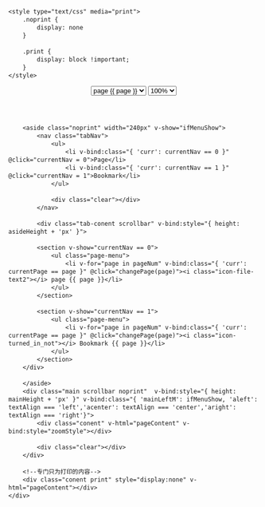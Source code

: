 <!DOCTYPE html>
<html>

<head>
    <meta charset="UTF-8">
    <!-- 引入样式 -->
    <link rel="stylesheet" href="style/style.css">

    <style type="text/css" media="print">
        .noprint {
            display: none
        }
        
        .print {
            display: block !important;
        }
    </style>
</head>

<body>
    <div id="app">
        <header class="el-header noprint">
            <div class="icon-btns">
                <i class="icon-list" @click="changeLeftMenu"></i>
                <i class="icon-skip_previous" v-bind:class="{'disabled': currentPage == 1}" @click="changeCurrentPage('first')"></i>
                <i class="icon-play_arrow prev-icon" v-bind:class="{'disabled': currentPage == 1}" @click="changeCurrentPage('prev')"></i>
                <i class="icon-play_arrow" v-bind:class="{'disabled': currentPage == pageNum}" @click="changeCurrentPage('next')"></i>
                <i class="icon-skip_next" v-bind:class="{'disabled': currentPage == pageNum}" @click="changeCurrentPage('last')"></i>
                <select v-model="currentPage">
                    <option v-for="page in pageNum" v-bind:value="page">page {{ page }}</option>
                </select>
                <i class="icon-zoom_in" v-bind:class="{'disabled': zoomNum == 2}" @click="modifyZoom('in')"></i>
                <select v-model="zoomNum">
                    <option value="0.5">50%</option>
                    <option value="0.6">60%</option>
                    <option value="0.7">70%</option>
                    <option value="0.8">80%</option>
                    <option value="0.9">90%</option>
                    <option value="1.0" selected>100%</option>
                    <option value="1.1">110%</option>
                    <option value="1.2">120%</option>
                    <option value="1.3">130%</option>
                    <option value="1.4">140%</option>
                    <option value="1.5">150%</option>
                    <option value="1.6">160%</option>
                    <option value="1.7">170%</option>
                    <option value="1.8">180%</option>
                    <option value="1.9">190%</option>
                    <option value="2.0">200%</option>
                </select>
                <i class="icon-zoom_out" v-bind:class="{'disabled': zoomNum == 0.5}" @click="modifyZoom('out')"></i>
                <i class="icon-format_align_left" @click="textAlign = 'left'"></i>
                <i class="icon-format_align_center" @click="textAlign = 'center'"></i>
                <i class="icon-format_align_right" @click="textAlign = 'right'"></i>
                <i class="icon-print" @click="window.print()"></i>
            </div>
        </header>

        <aside class="noprint" width="240px" v-show="ifMenuShow">
            <nav class="tabNav">
                <ul>
                    <li v-bind:class="{ 'curr': currentNav == 0 }" @click="currentNav = 0">Page</li>
                    <li v-bind:class="{ 'curr': currentNav == 1 }" @click="currentNav = 1">Bookmark</li>
                </ul>

                <div class="clear"></div>
            </nav>

            <div class="tab-conent scrollbar" v-bind:style="{ height: asideHeight + 'px' }">

            <section v-show="currentNav == 0">
                <ul class="page-menu">
                    <li v-for="page in pageNum" v-bind:class="{ 'curr': currentPage == page }" @click="changePage(page)"><i class="icon-file-text2"></i> page {{ page }}</li>
                </ul>
            </section>

            <section v-show="currentNav == 1">
                <ul class="page-menu">
                    <li v-for="page in pageNum" v-bind:class="{ 'curr': currentPage == page }" @click="changePage(page)"><i class="icon-turned_in_not"></i> Bookmark {{ page }}</li>
                </ul>
            </section>
        </div>

        </aside>
        <div class="main scrollbar noprint"  v-bind:style="{ height: mainHeight + 'px' }" v-bind:class="{ 'mainLeftM': ifMenuShow, 'aleft': textAlign === 'left','acenter': textAlign === 'center','aright': textAlign === 'right'}">
            <div class="conent" v-html="pageContent" v-bind:style="zoomStyle"></div>

            <div class="clear"></div>
        </div>

        <!--专门只为打印的内容-->
        <div class="conent print" style="display:none" v-html="pageContent"></div>
    </div>
</body>
<!-- 先引入 Vue -->
<script src="js/vue.min.js"></script>
<script>

var app = new Vue({
        el: '#app',
        data: function() {
            return {
                // visible: false,
                isCollapse: false,
                currentNav: 0,
                activeName2: 'first',
                pageNum: 1, 
                currentPage: 1,
                pageContent: '',
                asideHeight: 300,
                mainHeight: 300,
                ifMenuShow: true,
                zoomNum: '1.0',
                textAlign: 'left',
                zoomStyle: {},
                pageDatas: ['<div style="position:absolute;top:0.000000px;left:0.000000px"><nobr><img height="1123.000000" width="794.000000" src ="bgimg/bg00001.jpg"/></nobr></div>','<div style="position:absolute;top:0.000000px;left:0.000000px"><nobr><img height="1123.000000" width="794.000000" src ="bgimg/bg00002.jpg"/></nobr></div><div style="position:absolute;top:351.430084px;left:94.444183px"><nobr><table height="656.597778px" width="603.112305px" bordercolor="black" border="0"><tr><td height = "21.410828" width="27.976173" rowspan="1" colspan="1"></td><td height = "21.410828" width="63.251801" rowspan="1" colspan="1"></td><td height = "21.410828" width="67.389893" rowspan="1" colspan="1"></td><td height = "21.410828" width="51.377274" rowspan="1" colspan="1"></td><td height = "21.410828" width="76.541656" rowspan="1" colspan="1"></td><td height = "21.410828" width="93.849640" rowspan="1" colspan="1"></td><td height = "21.410828" width="71.947784" rowspan="1" colspan="1"></td></tr><tr><td height = "21.410828" width="27.976173" rowspan="1" colspan="1"></td><td height = "21.410828" width="63.251801" rowspan="1" colspan="1"></td><td height = "21.410828" width="67.389893" rowspan="1" colspan="1"></td><td height = "21.410828" width="51.377274" rowspan="1" colspan="1"></td><td height = "21.410828" width="76.541656" rowspan="1" colspan="1"></td><td height = "21.410828" width="93.849640" rowspan="1" colspan="1"></td><td height = "21.410828" width="71.947784" rowspan="1" colspan="1"></td></tr><tr><td height = "21.410767" width="27.976173" rowspan="1" colspan="1"></td><td height = "21.410767" width="63.251801" rowspan="1" colspan="1"></td><td height = "21.410767" width="67.389893" rowspan="1" colspan="1"></td><td height = "21.410767" width="51.377274" rowspan="1" colspan="1"></td><td height = "21.410767" width="76.541656" rowspan="1" colspan="1"></td><td height = "21.410767" width="93.849640" rowspan="1" colspan="1"></td><td height = "21.410767" width="71.947784" rowspan="1" colspan="1"></td></tr><tr><td height = "21.410797" width="27.976173" rowspan="1" colspan="1"></td><td height = "21.410797" width="63.251801" rowspan="1" colspan="1"></td><td height = "21.410797" width="67.389893" rowspan="1" colspan="1"></td><td height = "21.410797" width="51.377274" rowspan="1" colspan="1"></td><td height = "21.410797" width="76.541656" rowspan="1" colspan="1"></td><td height = "21.410797" width="93.849640" rowspan="1" colspan="1"></td><td height = "21.410797" width="71.947784" rowspan="1" colspan="1"></td></tr><tr><td height = "21.410797" width="27.976173" rowspan="1" colspan="1"></td><td height = "21.410797" width="63.251801" rowspan="1" colspan="1"></td><td height = "21.410797" width="67.389893" rowspan="1" colspan="1"></td><td height = "21.410797" width="51.377274" rowspan="1" colspan="1"></td><td height = "21.410797" width="76.541656" rowspan="1" colspan="1"></td><td height = "21.410797" width="93.849640" rowspan="1" colspan="1"></td><td height = "21.410797" width="71.947784" rowspan="1" colspan="1"></td></tr><tr><td height = "21.410828" width="27.976173" rowspan="1" colspan="1"></td><td height = "21.410828" width="63.251801" rowspan="1" colspan="1"></td><td height = "21.410828" width="67.389893" rowspan="1" colspan="1"></td><td height = "21.410828" width="51.377274" rowspan="1" colspan="1"></td><td height = "21.410828" width="76.541656" rowspan="1" colspan="1"></td><td height = "21.410828" width="93.849640" rowspan="1" colspan="1"></td><td height = "21.410828" width="71.947784" rowspan="1" colspan="1"></td></tr><tr><td height = "21.410767" width="27.976173" rowspan="1" colspan="1"></td><td height = "21.410767" width="63.251801" rowspan="1" colspan="1"></td><td height = "21.410767" width="67.389893" rowspan="1" colspan="1"></td><td height = "21.410767" width="51.377274" rowspan="1" colspan="1"></td><td height = "21.410767" width="76.541656" rowspan="1" colspan="1"></td><td height = "21.410767" width="93.849640" rowspan="1" colspan="1"></td><td height = "21.410767" width="71.947784" rowspan="1" colspan="1"></td></tr><tr><td height = "21.410797" width="27.976173" rowspan="1" colspan="1"></td><td height = "21.410797" width="63.251801" rowspan="1" colspan="1"></td><td height = "21.410797" width="67.389893" rowspan="1" colspan="1"></td><td height = "21.410797" width="51.377274" rowspan="1" colspan="1"></td><td height = "21.410797" width="76.541656" rowspan="1" colspan="1"></td><td height = "21.410797" width="93.849640" rowspan="1" colspan="1"></td><td height = "21.410797" width="71.947784" rowspan="1" colspan="1"></td></tr><tr><td height = "21.410767" width="27.976173" rowspan="1" colspan="1"></td><td height = "21.410767" width="63.251801" rowspan="1" colspan="1"></td><td height = "21.410767" width="67.389893" rowspan="1" colspan="1"></td><td height = "21.410767" width="51.377274" rowspan="1" colspan="1"></td><td height = "21.410767" width="76.541656" rowspan="1" colspan="1"></td><td height = "21.410767" width="93.849640" rowspan="1" colspan="1"></td><td height = "21.410767" width="71.947784" rowspan="1" colspan="1"></td></tr><tr><td height = "21.410767" width="27.976173" rowspan="1" colspan="1"></td><td height = "21.410767" width="63.251801" rowspan="1" colspan="1"></td><td height = "21.410767" width="67.389893" rowspan="1" colspan="1"></td><td height = "21.410767" width="51.377274" rowspan="1" colspan="1"></td><td height = "21.410767" width="76.541656" rowspan="1" colspan="1"></td><td height = "21.410767" width="93.849640" rowspan="1" colspan="1"></td><td height = "21.410767" width="71.947784" rowspan="1" colspan="1"></td></tr><tr><td height = "21.410828" width="27.976173" rowspan="1" colspan="1"></td><td height = "21.410828" width="63.251801" rowspan="1" colspan="1"></td><td height = "21.410828" width="67.389893" rowspan="1" colspan="1"></td><td height = "21.410828" width="51.377274" rowspan="1" colspan="1"></td><td height = "21.410828" width="76.541656" rowspan="1" colspan="1"></td><td height = "21.410828" width="93.849640" rowspan="1" colspan="1"></td><td height = "21.410828" width="71.947784" rowspan="1" colspan="1"></td></tr><tr><td height = "21.410797" width="27.976173" rowspan="1" colspan="1"></td><td height = "21.410797" width="63.251801" rowspan="1" colspan="1"></td><td height = "21.410797" width="67.389893" rowspan="1" colspan="1"></td><td height = "21.410797" width="51.377274" rowspan="1" colspan="1"></td><td height = "21.410797" width="76.541656" rowspan="1" colspan="1"></td><td height = "21.410797" width="93.849640" rowspan="1" colspan="1"></td><td height = "21.410797" width="71.947784" rowspan="1" colspan="1"></td></tr><tr><td height = "21.410706" width="27.976173" rowspan="1" colspan="1"></td><td height = "21.410706" width="63.251801" rowspan="1" colspan="1"></td><td height = "21.410706" width="67.389893" rowspan="1" colspan="1"></td><td height = "21.410706" width="51.377274" rowspan="1" colspan="1"></td><td height = "21.410706" width="76.541656" rowspan="1" colspan="1"></td><td height = "21.410706" width="93.849640" rowspan="1" colspan="1"></td><td height = "21.410706" width="71.947784" rowspan="1" colspan="1"></td></tr><tr><td height = "21.410828" width="27.976173" rowspan="1" colspan="1"></td><td height = "21.410828" width="63.251801" rowspan="1" colspan="1"></td><td height = "21.410828" width="67.389893" rowspan="1" colspan="1"></td><td height = "21.410828" width="51.377274" rowspan="1" colspan="1"></td><td height = "21.410828" width="76.541656" rowspan="1" colspan="1"></td><td height = "21.410828" width="93.849640" rowspan="1" colspan="1"></td><td height = "21.410828" width="71.947784" rowspan="1" colspan="1"></td></tr><tr><td height = "21.410828" width="27.976173" rowspan="1" colspan="1"></td><td height = "21.410828" width="63.251801" rowspan="1" colspan="1"></td><td height = "21.410828" width="67.389893" rowspan="1" colspan="1"></td><td height = "21.410828" width="51.377274" rowspan="1" colspan="1"></td><td height = "21.410828" width="76.541656" rowspan="1" colspan="1"></td><td height = "21.410828" width="93.849640" rowspan="1" colspan="1"></td><td height = "21.410828" width="71.947784" rowspan="1" colspan="1"></td></tr><tr><td height = "21.410767" width="27.976173" rowspan="1" colspan="1"></td><td height = "21.410767" width="63.251801" rowspan="1" colspan="1"></td><td height = "21.410767" width="67.389893" rowspan="1" colspan="1"></td><td height = "21.410767" width="51.377274" rowspan="1" colspan="1"></td><td height = "21.410767" width="76.541656" rowspan="1" colspan="1"></td><td height = "21.410767" width="93.849640" rowspan="1" colspan="1"></td><td height = "21.410767" width="71.947784" rowspan="1" colspan="1"></td></tr><tr><td height = "21.410767" width="27.976173" rowspan="1" colspan="1"></td><td height = "21.410767" width="63.251801" rowspan="1" colspan="1"></td><td height = "21.410767" width="67.389893" rowspan="1" colspan="1"></td><td height = "21.410767" width="51.377274" rowspan="1" colspan="1"></td><td height = "21.410767" width="76.541656" rowspan="1" colspan="1"></td><td height = "21.410767" width="93.849640" rowspan="1" colspan="1"></td><td height = "21.410767" width="71.947784" rowspan="1" colspan="1"></td></tr><tr><td height = "21.410828" width="27.976173" rowspan="1" colspan="1"></td><td height = "21.410828" width="63.251801" rowspan="1" colspan="1"></td><td height = "21.410828" width="67.389893" rowspan="1" colspan="1"></td><td height = "21.410828" width="51.377274" rowspan="1" colspan="1"></td><td height = "21.410828" width="76.541656" rowspan="1" colspan="1"></td><td height = "21.410828" width="93.849640" rowspan="1" colspan="1"></td><td height = "21.410828" width="71.947784" rowspan="1" colspan="1"></td></tr><tr><td height = "21.410828" width="27.976173" rowspan="1" colspan="1"></td><td height = "21.410828" width="63.251801" rowspan="1" colspan="1"></td><td height = "21.410828" width="67.389893" rowspan="1" colspan="1"></td><td height = "21.410828" width="51.377274" rowspan="1" colspan="1"></td><td height = "21.410828" width="76.541656" rowspan="1" colspan="1"></td><td height = "21.410828" width="93.849640" rowspan="1" colspan="1"></td><td height = "21.410828" width="71.947784" rowspan="1" colspan="1"></td></tr><tr><td height = "21.410767" width="27.976173" rowspan="1" colspan="1"></td><td height = "21.410767" width="63.251801" rowspan="1" colspan="1"></td><td height = "21.410767" width="67.389893" rowspan="1" colspan="1"></td><td height = "21.410767" width="51.377274" rowspan="1" colspan="1"></td><td height = "21.410767" width="76.541656" rowspan="1" colspan="1"></td><td height = "21.410767" width="93.849640" rowspan="1" colspan="1"></td><td height = "21.410767" width="71.947784" rowspan="1" colspan="1"></td></tr><tr><td height = "21.410828" width="27.976173" rowspan="1" colspan="1"></td><td height = "21.410828" width="63.251801" rowspan="1" colspan="1"></td><td height = "21.410828" width="67.389893" rowspan="1" colspan="1"></td><td height = "21.410828" width="51.377274" rowspan="1" colspan="1"></td><td height = "21.410828" width="76.541656" rowspan="1" colspan="1"></td><td height = "21.410828" width="93.849640" rowspan="1" colspan="1"></td><td height = "21.410828" width="71.947784" rowspan="1" colspan="1"></td></tr><tr><td height = "21.410767" width="27.976173" rowspan="1" colspan="1"></td><td height = "21.410767" width="63.251801" rowspan="1" colspan="1"></td><td height = "21.410767" width="67.389893" rowspan="1" colspan="1"></td><td height = "21.410767" width="51.377274" rowspan="1" colspan="1"></td><td height = "21.410767" width="76.541656" rowspan="1" colspan="1"></td><td height = "21.410767" width="93.849640" rowspan="1" colspan="1"></td><td height = "21.410767" width="71.947784" rowspan="1" colspan="1"></td></tr><tr><td height = "21.410828" width="27.976173" rowspan="1" colspan="1"></td><td height = "21.410828" width="63.251801" rowspan="1" colspan="1"></td><td height = "21.410828" width="67.389893" rowspan="1" colspan="1"></td><td height = "21.410828" width="51.377274" rowspan="1" colspan="1"></td><td height = "21.410828" width="76.541656" rowspan="1" colspan="1"></td><td height = "21.410828" width="93.849640" rowspan="1" colspan="1"></td><td height = "21.410828" width="71.947784" rowspan="1" colspan="1"></td></tr></table></nobr></div>','<div style="position:absolute;top:0.000000px;left:0.000000px"><nobr><img height="1123.000000" width="794.000000" src ="bgimg/bg00003.jpg"/></nobr></div><div style="position:absolute;top:94.500404px;left:94.444183px"><nobr><table height="85.643150px" width="603.112305px" bordercolor="black" border="0"><tr><td height = "21.410767" width="27.976173" rowspan="1" colspan="1"></td><td height = "21.410767" width="63.251801" rowspan="1" colspan="1"></td><td height = "21.410767" width="67.389893" rowspan="1" colspan="1"></td><td height = "21.410767" width="51.377274" rowspan="1" colspan="1"></td><td height = "21.410767" width="76.541656" rowspan="1" colspan="1"></td><td height = "21.410767" width="93.849640" rowspan="1" colspan="1"></td><td height = "21.410767" width="71.947784" rowspan="1" colspan="1"></td></tr><tr><td height = "21.410767" width="27.976173" rowspan="1" colspan="1"></td><td height = "21.410767" width="63.251801" rowspan="1" colspan="1"></td><td height = "21.410767" width="67.389893" rowspan="1" colspan="1"></td><td height = "21.410767" width="51.377274" rowspan="1" colspan="1"></td><td height = "21.410767" width="76.541656" rowspan="1" colspan="1"></td><td height = "21.410767" width="93.849640" rowspan="1" colspan="1"></td><td height = "21.410767" width="71.947784" rowspan="1" colspan="1"></td></tr><tr><td height = "21.410828" width="27.976173" rowspan="1" colspan="1"></td><td height = "21.410828" width="63.251801" rowspan="1" colspan="1"></td><td height = "21.410828" width="67.389893" rowspan="1" colspan="1"></td><td height = "21.410828" width="51.377274" rowspan="1" colspan="1"></td><td height = "21.410828" width="76.541656" rowspan="1" colspan="1"></td><td height = "21.410828" width="93.849640" rowspan="1" colspan="1"></td><td height = "21.410828" width="71.947784" rowspan="1" colspan="1"></td></tr></table></nobr></div>']
            }
        },
        mounted: function() {
            this.$nextTick(function() {
                this.pageNum = this.pageDatas.length;
                this.pageContent = this.pageDatas[0];

                this.setLeftMenuHeight();
            })
        },
        watch: {
            'currentPage': function(newVal, oldValue) {
                // console.log('newVal ' + newVal, 'oldValue ' + oldValue);
                if (newVal) {
                    this.pageContent = this.pageDatas[this.currentPage - 1];
                }
            },
            'zoomNum': function(newVal, oldValue) {
                if (newVal) {
                    this.zoomStyle = {
                        'transform': 'scale(' + newVal + ')',
                        '-webkit-transform': 'scale(' + newVal + ')',
                        '-ms-transform': 'scale(' + newVal + ')',
                        '-moz-transform': 'scale(' + newVal + ')',
                        '-o-transform': 'scale(' + newVal + ')'
                    }
                }
            }
        },
        methods: {
            
            changeCurrentPage: function(methods) {
                switch (methods) {
                    case 'first':
                        this.currentPage = 1;
                        break;
                    case 'prev':
                        if (this.currentPage > 1) {
                            this.currentPage -= 1;
                        }
                        break;
                    case 'next':
                        if (this.currentPage < this.pageNum) {
                            this.currentPage += 1;
                        }
                        break;
                    case 'last':
                        this.currentPage = this.pageNum;
                        break;
                }
            },

            gotoPage: function(page) {
                console.log(page);
                this.currentPage = page;
            },
            modifyZoom: function(type) {
                switch (type) {
                    case 'in':
                        if (this.zoomNum < 2) {
                            // this.zoomNum = (this.zoomNum + 0.1).toFixed(1);
                            this.zoomNum = (parseFloat(this.zoomNum) + 0.1).toFixed(1);
                        }
                        break;
                    case 'out':
                        if (this.zoomNum > 0.5) {
                            this.zoomNum = (parseFloat(this.zoomNum) - 0.1).toFixed(1);
                        }
                        break;
                    default:
                        break;
                }
                console.log(this.zoomNum);
            },
            setLeftMenuHeight: function() {
                // this.asideHeight = document.body.scrollHeight - 60;
                this.mainHeight = document.documentElement.clientHeight - 60 - 20;
                // 60为头部导航高度， 46为menu高度， 40为上下padding
                this.asideHeight = this.mainHeight - 20 - 46;
            },
            changePage: function(page) {
                this.currentPage = page;
                // this.pageContent = this.pageDatas[page - 1];
            },
            changeLeftMenu: function() {
                this.ifMenuShow = !this.ifMenuShow;
            }
        }
    });

function gotoPage(page) {
    console.log(page);
    app.gotoPage(page);
}

</script>

</html>
